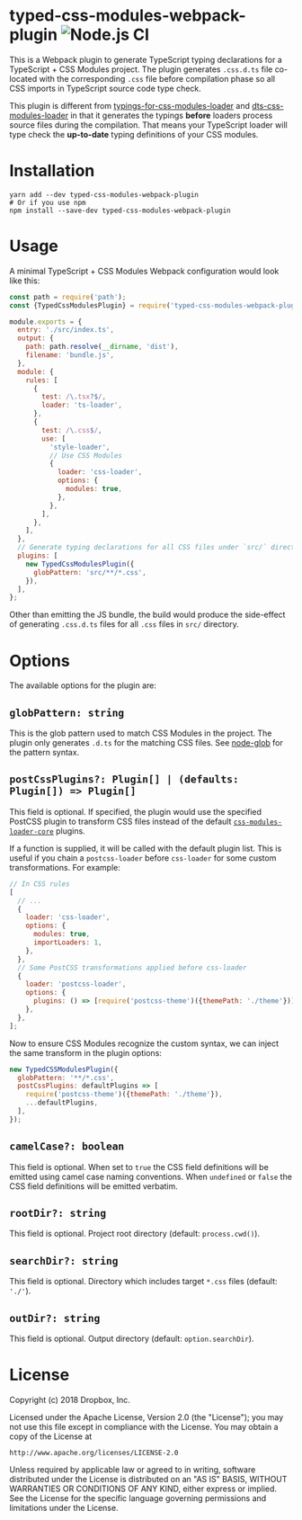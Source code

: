 # typed-css-modules-webpack-plugin ![Node.js CI](https://github.com/dropbox/typed-css-modules-webpack-plugin/workflows/Node.js%20CI/badge.svg)

This is a Webpack plugin to generate TypeScript typing declarations for a TypeScript + CSS Modules
project. The plugin generates `.css.d.ts` file co-located with the corresponding `.css` file before
compilation phase so all CSS imports in TypeScript source code type check.

This plugin is different from [typings-for-css-modules-loader][1] and [dts-css-modules-loader][2] in
that it generates the typings **before** loaders process source files during the compilation. That
means your TypeScript loader will type check the **up-to-date** typing definitions of your CSS modules.

# Installation

```
yarn add --dev typed-css-modules-webpack-plugin
# Or if you use npm
npm install --save-dev typed-css-modules-webpack-plugin
```

# Usage

A minimal TypeScript + CSS Modules Webpack configuration would look like this:

```javascript
const path = require('path');
const {TypedCssModulesPlugin} = require('typed-css-modules-webpack-plugin');

module.exports = {
  entry: './src/index.ts',
  output: {
    path: path.resolve(__dirname, 'dist'),
    filename: 'bundle.js',
  },
  module: {
    rules: [
      {
        test: /\.tsx?$/,
        loader: 'ts-loader',
      },
      {
        test: /\.css$/,
        use: [
          'style-loader',
          // Use CSS Modules
          {
            loader: 'css-loader',
            options: {
              modules: true,
            },
          },
        ],
      },
    ],
  },
  // Generate typing declarations for all CSS files under `src/` directory.
  plugins: [
    new TypedCssModulesPlugin({
      globPattern: 'src/**/*.css',
    }),
  ],
};
```

Other than emitting the JS bundle, the build would produce the side-effect of generating `.css.d.ts`
files for all `.css` files in `src/` directory.

# Options

The available options for the plugin are:

## `globPattern: string`

This is the glob pattern used to match CSS Modules in the project. The plugin only generates `.d.ts`
for the matching CSS files. See [node-glob](https://github.com/isaacs/node-glob) for the pattern
syntax.

## `postCssPlugins?: Plugin[] | (defaults: Plugin[]) => Plugin[]`

This field is optional. If specified, the plugin would use the specified PostCSS plugin to transform
CSS files instead of the default
[`css-modules-loader-core`](https://github.com/css-modules/css-modules-loader-core) plugins.

If a function is supplied, it will be called with the default plugin list. This is useful if you
chain a `postcss-loader` before `css-loader` for some custom transformations. For example:

```javascript
// In CSS rules
[
  // ...
  {
    loader: 'css-loader',
    options: {
      modules: true,
      importLoaders: 1,
    },
  },
  // Some PostCSS transformations applied before css-loader
  {
    loader: 'postcss-loader',
    options: {
      plugins: () => [require('postcss-theme')({themePath: './theme'})],
    },
  },
];
```

Now to ensure CSS Modules recognize the custom syntax, we can inject the same transform in the
plugin options:

```javascript
new TypedCSSModulesPlugin({
  globPattern: '**/*.css',
  postCssPlugins: defaultPlugins => [
    require('postcss-theme')({themePath: './theme'}),
    ...defaultPlugins,
  ],
});
```

## `camelCase?: boolean`

This field is optional. When set to `true` the CSS field definitions will be emitted using camel case naming conventions. When `undefined` or `false` the CSS field definitions will be emitted verbatim.

## `rootDir?: string`

This field is optional. Project root directory (default: `process.cwd()`).

## `searchDir?: string`

This field is optional. Directory which includes target `*.css` files (default: `'./'`).

## `outDir?: string`

This field is optional. Output directory (default: `option.searchDir`).

# License

Copyright (c) 2018 Dropbox, Inc.

Licensed under the Apache License, Version 2.0 (the "License"); you may not use this file except in
compliance with the License. You may obtain a copy of the License at

```
http://www.apache.org/licenses/LICENSE-2.0
```

Unless required by applicable law or agreed to in writing, software distributed under the License is
distributed on an "AS IS" BASIS, WITHOUT WARRANTIES OR CONDITIONS OF ANY KIND, either express or
implied. See the License for the specific language governing permissions and limitations under the
License.

[1]: https://github.com/Jimdo/typings-for-css-modules-loader
[2]: https://github.com/Megaputer/dts-css-modules-loader
